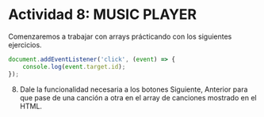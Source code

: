 # Actividad 8: MUSIC PLAYER

Comenzaremos a trabajar con arrays prácticando con los siguientes ejercicios. 


<!-- 1. Crear un array con 5 canciones, recorrer el array y mostrar en consola cada canción. -->
<!-- 2. Crear un array con 5 artistas que correspondan a cada canción del primer array. -->
<!-- 3. Mostrar en un HTML un DIV por cada canción y artista generado con JS a partir de la información del array. -->
<!-- 4. Crear un botón con el texto "Tema 3" que al hacer click muestre en consola el nombre de la canción y el artista de la canción que se encuentra en la posición 3 del array. -->
<!-- 5. Agrega botones de "siguiente", "anterior", "play", "pausa" con ids únicos para cada uno, y agrega el siguiente código JS en tu archivo, pruebalo y comenta que hace el código: -->

```js
document.addEventListener('click', (event) => {
    console.log(event.target.id);
});
```

<!-- 6. Agregar un atributo id a cada div generado en el punto 3, y hacer que al hacer click en cada div muestre en consola el nombre de la canción y el artista de la canción correspondiente. -->
<!-- 7. Actualiza el punto anterior para mostrar en el HTML un párrafo con el nombre de la canción y el artista de la canción correspondiente al hacer click en cada div. Te animas a agregar un tercer array con imágenes del artista y mostrar la imagen correspondiente al hacer click en cada div? -->
8. Dale la funcionalidad necesaria a los botones Siguiente, Anterior para que pase de una canción a otra en el array de canciones mostrado en el HTML.